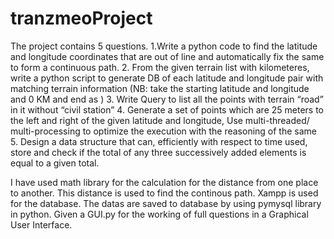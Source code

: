 # tranzmeoProject
The project contains 5 questions.
1.Write a python code to find the latitude and longitude coordinates that are out of line and
automatically fix the same to form a continuous path.
2. From the given terrain list with kilometeres, write a python script to generate DB of each
latitude and longitude pair with matching terrain information (NB: take the starting
latitude and longitude and 0 KM and end as )
3. Write Query to list all the points with terrain “road” in it without “civil station”
4. Generate a set of points which are 25 meters to the left and right of the given latitude
and longitude, Use multi-threaded/ multi-processing to optimize the execution with the
reasoning of the same
5. Design a data structure that can, efficiently with respect to time used, store and check if the
total of any three successively added elements is equal to a given total.

I have used math library for the calculation for the distance from one place to another. This distance is used to find the continous path.
Xampp is used for the database. The datas are saved to database by using pymysql library in python.
Given a GUI.py for the working of full questions in a Graphical User Interface.
